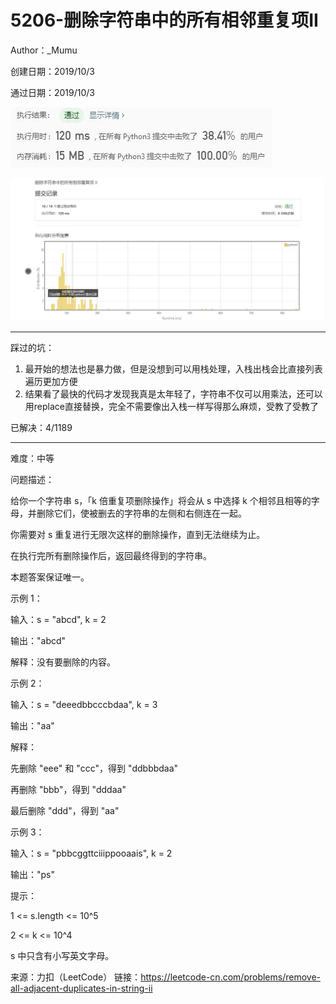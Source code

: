 # 5206-删除字符串中的所有相邻重复项II

Author：_Mumu

创建日期：2019/10/3

通过日期：2019/10/3

![](https://github.com/Mumulhy/LeetCode/blob/master/5206-删除字符串中的所有相邻重复项II/通过截图2.jpg)

![](https://github.com/Mumulhy/LeetCode/blob/master/5206-删除字符串中的所有相邻重复项II/通过截图1.jpg)

*****

踩过的坑：

1. 最开始的想法也是暴力做，但是没想到可以用栈处理，入栈出栈会比直接列表遍历更加方便
2. 结果看了最快的代码才发现我真是太年轻了，字符串不仅可以用乘法，还可以用replace直接替换，完全不需要像出入栈一样写得那么麻烦，受教了受教了

已解决：4/1189

*****

难度：中等

问题描述：

给你一个字符串 s，「k 倍重复项删除操作」将会从 s 中选择 k 个相邻且相等的字母，并删除它们，使被删去的字符串的左侧和右侧连在一起。

你需要对 s 重复进行无限次这样的删除操作，直到无法继续为止。

在执行完所有删除操作后，返回最终得到的字符串。

本题答案保证唯一。



示例 1：

输入：s = "abcd", k = 2

输出："abcd"

解释：没有要删除的内容。

示例 2：

输入：s = "deeedbbcccbdaa", k = 3

输出："aa"

解释： 

先删除 "eee" 和 "ccc"，得到 "ddbbbdaa"

再删除 "bbb"，得到 "dddaa"

最后删除 "ddd"，得到 "aa"

示例 3：

输入：s = "pbbcggttciiippooaais", k = 2

输出："ps"


提示：

1 <= s.length <= 10^5

2 <= k <= 10^4

s 中只含有小写英文字母。

来源：力扣（LeetCode）
链接：https://leetcode-cn.com/problems/remove-all-adjacent-duplicates-in-string-ii